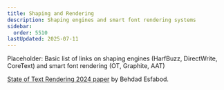 ```yaml
---
title: Shaping and Rendering
description: Shaping engines and smart font rendering systems
sidebar:
  order: 5510
lastUpdated: 2025-07-11
---
```


Placeholder: Basic list of links on shaping engines (HarfBuzz, DirectWrite, CoreText) and smart font rendering (OT, Graphite, AAT)

[State of Text Rendering 2024 paper][txtrendering2024] by Behdad Esfabod.

[txtrendering2024]: https://behdad.org/text2024/
